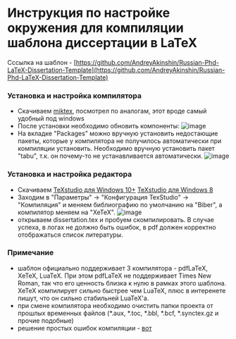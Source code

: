 # Инструкция по настройке окружения для компиляции шаблона диссертации в LaTeX

Сссылка на шаблон - [https://github.com/AndreyAkinshin/Russian-Phd-LaTeX-Dissertation-Template](https://github.com/AndreyAkinshin/Russian-Phd-LaTeX-Dissertation-Template)

### Установка и настройка компилятора

- Скачиваем [miktex](https://miktex.org/download), посмотрел по аналогам, этот вроде самый удобный под windows
- После установки необходимо обновить компоненты:
  ![image](https://github.com/procudin/disser-template-setup/assets/20419403/68594348-8824-440a-b6ae-e009c30329e5)
- На вкладке "Packages" можно вручную установить недостающие пакеты, которые у компилятора не получилось автоматически при компиляции установить. Необходимо вручную установить пакет "tabu", т.к. он почему-то не устанавливается автоматически. 
![image](https://github.com/procudin/disser-template-setup/assets/20419403/31385796-7ddc-4eb7-bb43-54d6f8ff2cde)

### Установка и настройка редактора
- Скачиваем [TeXstudio для Windows 10+](https://www.texstudio.org/) [TeXstudio для Windows 8](https://github.com/texstudio-org/texstudio/releases/tag/2.12.22)
- Заходим в "Параметры" -> "Конфигурация TexStudio" -> "Компиляция" и меняем библиографию по умолчанию на "Biber", а компилятор меняем на "XeTeX".
![image](https://github.com/procudin/disser-template-setup/assets/20419403/8f605722-1a70-4e7d-ad3c-2e60b8443fc1)
- открываем dissertation.tex и пробуем скомпилировать. В случае успеха, в логах не должно быть ошибок, в pdf должен корректно отображаться список литературы.

### Примечание
- шаблон официально поддерживает 3 компилятора - pdfLaTeX, XeTeX, LuaTeX. При этом pdfLaTeX не поддерживает Times New Roman, так что его ценность близка к нулю в рамках этого шаблона. XeTeX компилирует сильно быстрее чем LuaTeX, плюс в интеренете пишут, что он сильно стабильней LuaTeX'a.
- при смене компилятора необходимо очистить папки проекта от прошлых временных файлов (*.aux, *.toc, *.bbl, *.bcf, *.synctex.gz и прочие подобные)
- решение простых ошибок компиляции - [вот](https://github.com/AndreyAkinshin/Russian-Phd-LaTeX-Dissertation-Template/blob/master/Readme/Installation.md#%D0%BF%D1%80%D0%BE%D1%81%D1%82%D1%8B%D0%B5-%D0%BE%D1%88%D0%B8%D0%B1%D0%BA%D0%B8)
